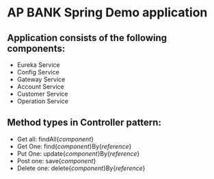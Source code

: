 # AP BANK Spring Demo application
## Application consists of the following components:
- Eureka Service
- Config Service
- Gateway Service
- Account Service
- Customer Service
- Operation Service

## Method types in Controller pattern:

- Get all: findAll{_component_}
- Get One: find{_component_}By{_reference_}
- Put One: update{_component_}By{_reference_}
- Post one: save{_component_}
- Delete one: delete{_component_}By{_reference_}

